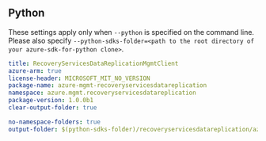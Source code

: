 ## Python

These settings apply only when `--python` is specified on the command line.
Please also specify `--python-sdks-folder=<path to the root directory of your azure-sdk-for-python clone>`.

``` yaml $(python)
title: RecoveryServicesDataReplicationMgmtClient
azure-arm: true
license-header: MICROSOFT_MIT_NO_VERSION
package-name: azure-mgmt-recoveryservicesdatareplication
namespace: azure.mgmt.recoveryservicesdatareplication
package-version: 1.0.0b1
clear-output-folder: true
```

``` yaml $(python)
no-namespace-folders: true
output-folder: $(python-sdks-folder)/recoveryservicesdatareplication/azure-mgmt-recoveryservicesdatareplication/azure/mgmt/recoveryservicesdatareplication
```

